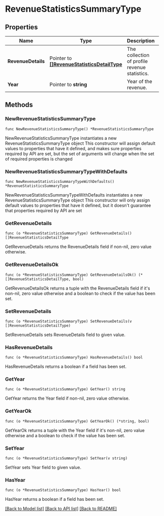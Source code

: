 # RevenueStatisticsSummaryType

## Properties

Name | Type | Description | Notes
------------ | ------------- | ------------- | -------------
**RevenueDetails** | Pointer to [**[]RevenueStatisticsDetailType**](RevenueStatisticsDetailType.md) | The collection of profile revenue statistics. | [optional] 
**Year** | Pointer to **string** | Year of the revenue. | [optional] 

## Methods

### NewRevenueStatisticsSummaryType

`func NewRevenueStatisticsSummaryType() *RevenueStatisticsSummaryType`

NewRevenueStatisticsSummaryType instantiates a new RevenueStatisticsSummaryType object
This constructor will assign default values to properties that have it defined,
and makes sure properties required by API are set, but the set of arguments
will change when the set of required properties is changed

### NewRevenueStatisticsSummaryTypeWithDefaults

`func NewRevenueStatisticsSummaryTypeWithDefaults() *RevenueStatisticsSummaryType`

NewRevenueStatisticsSummaryTypeWithDefaults instantiates a new RevenueStatisticsSummaryType object
This constructor will only assign default values to properties that have it defined,
but it doesn't guarantee that properties required by API are set

### GetRevenueDetails

`func (o *RevenueStatisticsSummaryType) GetRevenueDetails() []RevenueStatisticsDetailType`

GetRevenueDetails returns the RevenueDetails field if non-nil, zero value otherwise.

### GetRevenueDetailsOk

`func (o *RevenueStatisticsSummaryType) GetRevenueDetailsOk() (*[]RevenueStatisticsDetailType, bool)`

GetRevenueDetailsOk returns a tuple with the RevenueDetails field if it's non-nil, zero value otherwise
and a boolean to check if the value has been set.

### SetRevenueDetails

`func (o *RevenueStatisticsSummaryType) SetRevenueDetails(v []RevenueStatisticsDetailType)`

SetRevenueDetails sets RevenueDetails field to given value.

### HasRevenueDetails

`func (o *RevenueStatisticsSummaryType) HasRevenueDetails() bool`

HasRevenueDetails returns a boolean if a field has been set.

### GetYear

`func (o *RevenueStatisticsSummaryType) GetYear() string`

GetYear returns the Year field if non-nil, zero value otherwise.

### GetYearOk

`func (o *RevenueStatisticsSummaryType) GetYearOk() (*string, bool)`

GetYearOk returns a tuple with the Year field if it's non-nil, zero value otherwise
and a boolean to check if the value has been set.

### SetYear

`func (o *RevenueStatisticsSummaryType) SetYear(v string)`

SetYear sets Year field to given value.

### HasYear

`func (o *RevenueStatisticsSummaryType) HasYear() bool`

HasYear returns a boolean if a field has been set.


[[Back to Model list]](../README.md#documentation-for-models) [[Back to API list]](../README.md#documentation-for-api-endpoints) [[Back to README]](../README.md)


